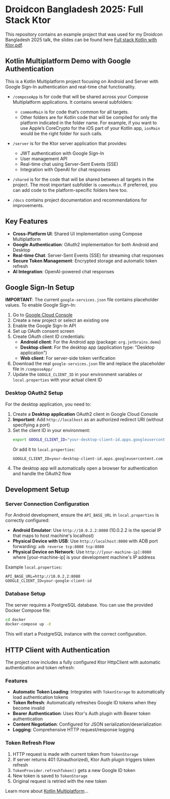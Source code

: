 # Droidcon Bangladesh 2025: Full Stack Ktor

This repository contains an example project that was used for my Droidcon Bangladesh 2025 talk,
the slides can be found here [Full stack Kotlin with Ktor.pdf](Full%20stack%20Kotlin%20with%20Ktor.pdf).

## Kotlin Multiplatform Demo with Google Authentication

This is a Kotlin Multiplatform project focusing on Android and Server with Google Sign-In authentication and real-time chat functionality.

* `/composeApp` is for code that will be shared across your Compose Multiplatform applications.
  It contains several subfolders:
    - `commonMain` is for code that’s common for all targets.
    - Other folders are for Kotlin code that will be compiled for only the platform indicated in the folder name.
      For example, if you want to use Apple’s CoreCrypto for the iOS part of your Kotlin app,
      `iosMain` would be the right folder for such calls.

* `/server` is for the Ktor server application that provides:
    - JWT authentication with Google Sign-In
    - User management API
    - Real-time chat using Server-Sent Events (SSE)
    - Integration with OpenAI for chat responses

* `/shared` is for the code that will be shared between all targets in the project.
  The most important subfolder is `commonMain`. If preferred, you can add code to the platform-specific folders here
  too.

* `/docs` contains project documentation and recommendations for improvements.

## Key Features

* **Cross-Platform UI**: Shared UI implementation using Compose Multiplatform
* **Google Authentication**: OAuth2 implementation for both Android and Desktop
* **Real-time Chat**: Server-Sent Events (SSE) for streaming chat responses
* **Secure Token Management**: Encrypted storage and automatic token refresh
* **AI Integration**: OpenAI-powered chat responses

## Google Sign-In Setup

**IMPORTANT**: The current `google-services.json` file contains placeholder values. To enable Google Sign-In:

1. Go to [Google Cloud Console](https://console.cloud.google.com/)
2. Create a new project or select an existing one
3. Enable the Google Sign-In API
4. Set up OAuth consent screen
5. Create OAuth client ID credentials:
   - **Android client**: For the Android app (package: `org.jetbrains.demo`)
   - **Desktop client**: For the desktop app (application type: "Desktop application")
   - **Web client**: For server-side token verification
6. Download the real `google-services.json` file and replace the placeholder file in `/composeApp/`
7. Update the `GOOGLE_CLIENT_ID` in your environment variables or `local.properties` with your actual client ID

### Desktop OAuth2 Setup

For the desktop application, you need to:

1. Create a **Desktop application** OAuth2 client in Google Cloud Console
2. **Important**: Add `http://localhost` as an authorized redirect URI (without specifying a port)
3. Set the client ID in your environment:
   ```bash
   export GOOGLE_CLIENT_ID="your-desktop-client-id.apps.googleusercontent.com"
   ```
   Or add it to `local.properties`:
   ```
   GOOGLE_CLIENT_ID=your-desktop-client-id.apps.googleusercontent.com
   ```
4. The desktop app will automatically open a browser for authentication and handle the OAuth2 flow

## Development Setup

### Server Connection Configuration

For Android development, ensure the `API_BASE_URL` in `local.properties` is correctly configured:

- **Android Emulator**: Use `http://10.0.2.2:8080` (10.0.2.2 is the special IP that maps to host machine's localhost)
- **Physical Device with USB**: Use `http://localhost:8080` with ADB port forwarding: `adb reverse tcp:8080 tcp:8080`
- **Physical Device on Network**: Use `http://[your-machine-ip]:8080` where [your-machine-ip] is your development machine's IP address

Example `local.properties`:
```
API_BASE_URL=http://10.0.2.2:8080
GOOGLE_CLIENT_ID=your-google-client-id
```

### Database Setup

The server requires a PostgreSQL database. You can use the provided Docker Compose file:

```bash
cd docker
docker-compose up -d
```

This will start a PostgreSQL instance with the correct configuration.

## HTTP Client with Authentication

The project now includes a fully configured Ktor HttpClient with automatic authentication and token refresh:

### Features

- **Automatic Token Loading**: Integrates with `TokenStorage` to automatically load authentication tokens
- **Token Refresh**: Automatically refreshes Google ID tokens when they become invalid
- **Bearer Authentication**: Uses Ktor's Auth plugin with Bearer token authentication
- **Content Negotiation**: Configured for JSON serialization/deserialization
- **Logging**: Comprehensive HTTP request/response logging

### Token Refresh Flow

1. HTTP request is made with current token from `TokenStorage`
2. If server returns 401 (Unauthorized), Ktor Auth plugin triggers token refresh
3. `TokenProvider.refreshToken()` gets a new Google ID token
4. New token is saved to `TokenStorage`
5. Original request is retried with the new token

Learn more about [Kotlin Multiplatform](https://www.jetbrains.com/help/kotlin-multiplatform-dev/get-started.html)…

